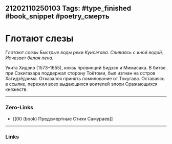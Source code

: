 21202110250103
Tags: #type_finished #book_snippet #poetry_смерть
---
# Глотают слезы

*Глотают слезы
Быстрые воды реки
Куисэгава.
Сливаясь с иной водой,
Исчезает белая пена.*

Укита Хидэиэ (1573–1655), князь провинций Бидзэн и Мимасака. В битве при Сэкигахара поддержал сторону Тоётоми, был изгнан на остров Хатидзёдзима. Отказался принять помилование от Токугава. Оставаясь в ссылке, пережил всех выдающихся воителей эпохи Сражающихся княжеств. 

---
### Zero-Links
- [[00 (book) Предсмертные Стихи Самураев]]
---
### Links
